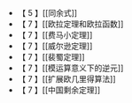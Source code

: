 - 【 5 】[[同余式]]
- 【 7 】[[欧拉定理和欧拉函数]]
- 【 7 】[[费马小定理]]
- 【 7 】[[威尔逊定理]]
- 【 7 】[[裴蜀定理]]
- 【 7 】[[模运算意义下的逆元]]
- 【 7 】[[扩展欧几里得算法]]
- 【 7 】[[中国剩余定理]]